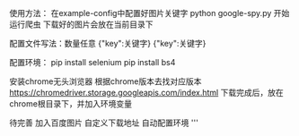 使用方法：
    在example-config中配置好图片关键字
    python google-spy.py 开始运行爬虫
    下载好的图片会放在当前目录下

配置文件写法：数量任意
    {"key":关键字}
    {"key":关键字}

配置环境：
    pip install selenium 
    pip install bs4

安装chrome无头浏览器
    根据chrome版本去找对应版本 https://chromedriver.storage.googleapis.com/index.html
    下载完成后，放在chrome根目录下，并加入环境变量

待完善
    加入百度图片
    自定义下载地址
    自动配置环境
    '''